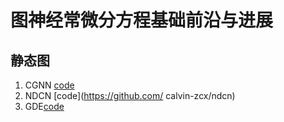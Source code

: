 # 图神经常微分方程基础前沿与进展
## 静态图 
1. CGNN [code](https://github.com/DeepGraphLearning/ContinuousGNN
)
2. NDCN [code](https://github.com/ calvin-zcx/ndcn)
3. GDE[code](https://github.com/Zymrael/gde
)
